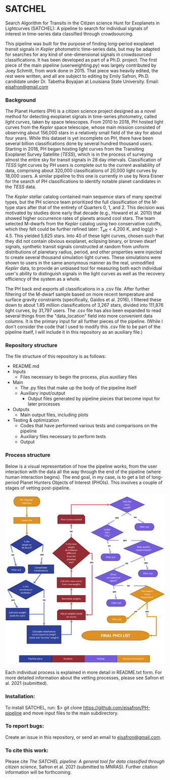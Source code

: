 # SATCHEL
Search Algorithm for Transits in the Citizen science Hunt for Exoplanets in Lightcurves (SATCHEL):  A pipeline to search for individual signals of interest in time-series data classified through crowdsourcing.

This pipeline was built for the purpose of finding long-period exoplanet transit signals in <i>Kepler</i> photometric time-series data, but may be adapted for searches for any kind of one-dimensional signals in crowdsourced classifications.  It has been developed as part of a Ph.D. project.  The first piece of the main pipeline (userweighting.py) was largely contributed by Joey Schmitt, from work done in 2015.  That piece was heavily edited, the rest were written, and all are subject to editing by Emily Safron, Ph.D. candidate under Dr. Tabetha Boyajian at Louisiana State University.  Email:  ejsafron@gmail.com

<h3>Background</h3>

The Planet Hunters (PH) is a citizen science project designed as a novel method for detecting exoplanet signals in time-series photometry, called <i>light curves</i>, taken by space telescopes.  From 2010 to 2018, PH hosted light curves from the <i>Kepler</i> space telescope, whose main mission consisted of observing about 156,000 stars in a relatively small field of the sky for about four years.  While this dataset is yet incomplete on PH, there have been several billion classifications done by several hundred thousand users.  Starting in 2018, PH began hosting light curves from the Transiting Exoplanet Survey Satellite (<i>TESS</i>), which is in the process of surveying almost the entire sky for transit signals in 28 day intervals.  Classification of <i>TESS</i> light curves by PH users is complete out to the current availability of data, comprising about 320,000 classifications of 20,000 light curves by 18,000 users.  A similar pipeline to this one is currently in use by Nora Eisner for the search of PH classifications to identify notable planet candidates in the <i>TESS</i> data.

The <i>Kepler</i> stellar catalog contained main sequence stars of many spectral types, but the PH science team prioritized the full classification of the M-type stars after that of the entirety of Quarters 0, 1, and 2.  This decision was motivated by studies done early that decade (e.g., Howard et al. 2010) that showed higher occurrence rates of planets around cool stars.  The team selected M-dwarfs from the <i>Kepler</i> catalog using two conservative cutoffs, which they felt could be further refined later:  T<sub>eff</sub> < 4,200 K, and log(<i>g</i>) > 4.5.  This yielded 5,625 stars.  Into 40 of these light curves, chosen such that they did not contain obvious exoplanet, eclipsing binary, or brown dwarf signals, synthetic transit signals constructed at random from uniform distributions of planetary radius, period, and other properties were injected to create several thousand simulation light curves.  These simulations were shown to users in the same anonymous manner as the real, unmodified <i>Kepler</i> data, to provide an unbiased tool for measuring both each individual user's ability to distinguish signals in the light curves as well as the recovery efficiency of the system as a whole.

The PH back end exports all classifications in a .csv file.  After further filtering of the M-dwarf sample based on more recent temperature and surface gravity constraints (specifically, Gaidos et al. 2016), I filtered these down to about 1.85 million classifications of 3,267 stars, divided into 111,876 light curves, by 31,797 users.  The .csv file has also been expanded to read several things from the "data_location" field into more convenient data columns.  It is the primary input for all further pieces of the pipeline.  (While I don't consider the code that I used to modify this .csv file to be part of the pipeline itself, I will include it in this repository as an auxiliary file.)

<h3>Repository structure</h3>

The file structure of this repository is as follows:
<ul>
  <li>README.md</li>
  <li>Inputs
    <ul>
      <li>Files necessary to begin the process, plus auxiliary files</li>
    </ul>
  </li>
  <li>Main
    <ul>
      <li>The .py files that make up the body of the pipeline itself</li>
      <li>Auxiliary input/output
        <ul>
          <li>Output files generated by pipeline pieces that become input for later processes</li>
        </ul>
      </li>
    </ul>
  </li>
  <li>Outputs
    <ul>
      <li>Main output files, including plots</li>
    </ul>
  <li>Testing & optimization
    <ul>
      <li>Codes that have performed various tests and comparisons on the pipeline</li>
      <li>Auxiliary files necessary to perform tests</li>
      <li>Output</li>
    </ul>
  </li>
</ul>

<h3>Process structure</h3>

Below is a visual representation of how the pipeline works, from the user interaction with the data all the way through the end of the pipeline (where human interaction begins).  The end goal, in my case, is to get a list of long-period Planet Hunters Objects of Interest (PHOIs).  This involves a couple of stages of vetting post-pipeline.

<img src="https://github.com/ejsafron/PH-pipeline/blob/master/img/flowchart-proper.pdf" alt="please work" style="max-width:100%;">

Each individual process is explained in more detail in README.txt form.  For more detailed information about the vetting processes, please see Safron et al. 2021 (submitted).

<h3>Installation:</h3>

To install SATCHEL, run:
<codeblock>
  $> git clone https://github.com/ejsafron/PH-pipeline
</codeblock>
and move input files to the <codeblock>main</codeblock> subdirectory.

<h3>To report bugs:</h3>

Create an issue in this repository, or send an email to ejsafron@gmail.com.

<h3>To cite this work:</h3>

Please cite <i>The SATCHEL pipeline: A general tool for data classified through citizen science</i>, Safron et al. 2021 (submitted to MNRAS).  Further citation information will be forthcoming.
